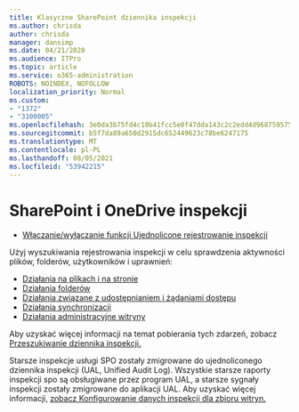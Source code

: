 ```yaml
---
title: Klasyczne SharePoint dziennika inspekcji
ms.author: chrisda
author: chrisda
manager: dansimp
ms.date: 04/21/2020
ms.audience: ITPro
ms.topic: article
ms.service: o365-administration
ROBOTS: NOINDEX, NOFOLLOW
localization_priority: Normal
ms.custom:
- "1372"
- "3100005"
ms.openlocfilehash: 3e0da3b75fd4c10b41fcc5e0f47dda143c2c2edd4d9687595759c1fa2b4804eb
ms.sourcegitcommit: b5f7da89a650d2915dc652449623c78be6247175
ms.translationtype: MT
ms.contentlocale: pl-PL
ms.lasthandoff: 08/05/2021
ms.locfileid: "53942215"
---
```

# <a name="sharepoint-and-onedrive-audit-logs"></a>SharePoint i OneDrive inspekcji

* [Włączanie/wyłączanie funkcji Ujednolicone rejestrowanie inspekcji](https://docs.microsoft.com/microsoft-365/compliance/turn-audit-log-search-on-or-off) 

Użyj wyszukiwania rejestrowania inspekcji w celu sprawdzenia aktywności plików, folderów, użytkowników i uprawnień:

* [Działania na plikach i na stronie](https://docs.microsoft.com/microsoft-365/compliance/search-the-audit-log-in-security-and-compliance)
* [Działania folderów](https://docs.microsoft.com/microsoft-365/compliance/search-the-audit-log-in-security-and-compliance#folder-activities)
* [Działania związane z udostępnianiem i żądaniami dostępu](https://docs.microsoft.com/microsoft-365/compliance/search-the-audit-log-in-security-and-compliance#sharing-and-access-request-activities)
* [Działania synchronizacji](https://docs.microsoft.com/microsoft-365/compliance/search-the-audit-log-in-security-and-compliance#synchronization-activities)
* [Działania administracyjne witryny](https://docs.microsoft.com/microsoft-365/compliance/search-the-audit-log-in-security-and-compliance#site-administration-activities)

Aby uzyskać więcej informacji na temat pobierania tych zdarzeń, zobacz [Przeszukiwanie dziennika inspekcji.](https://docs.microsoft.com/microsoft-365/compliance/search-the-audit-log-in-security-and-compliance#search-the-audit-log)

Starsze inspekcje usługi SPO zostały zmigrowane do ujednoliconego dziennika inspekcji (UAL, Unified Audit Log). Wszystkie starsze raporty inspekcji spo są obsługiwane przez program UAL, a starsze sygnały inspekcji zostały zmigrowane do aplikacji UAL. Aby uzyskać więcej informacji, [zobacz Konfigurowanie danych inspekcji dla zbioru witryn.](https://support.office.com/article/Configure-audit-settings-for-a-site-collection-A9920C97-38C0-44F2-8BCB-4CF1E2AE22D2)
